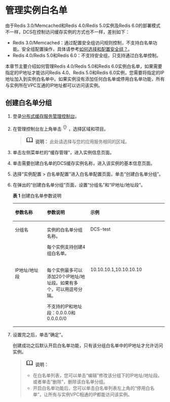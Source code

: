 # 管理实例白名单<a name="dcs-ug-190812001"></a>

由于Redis 3.0/Memcached和Redis 4.0/Redis 5.0实例及Redis 6.0的部署模式不一样，DCS在控制访问缓存实例的方式也不一样，差别如下：

-   Redis 3.0/Memcached：通过配置安全组访问规则控制，不支持白名单功能。安全组配置操作，具体请参考[如何选择和配置安全组？](https://support.huaweicloud.com/dcs_faq/dcs-faq-0713002.html)。
-   Redis 4.0/Redis 5.0和Redis 6.0：不支持安全组，只支持通过白名单控制。

本章节主要介绍如何管理Redis 4.0/Redis 5.0和Redis 6.0实例白名单，如果需要指定的IP地址才能访问Redis 4.0、Redis 5.0和Redis 6.0实例，您需要将指定的IP地址加入到实例白名单中。如果实例没有添加任何白名单或停用白名单功能，所有与实例所在VPC互通的IP地址都可以访问该实例。

## 创建白名单分组<a name="section91321125523"></a>

1.  登录[分布式缓存服务管理控制台](https://console.huaweicloud.com/dcs)。
2.  在管理控制台左上角单击![](figures/icon-region.png)，选择区域和项目。

    >![](public_sys-resources/icon-note.gif) **说明：** 
    >此处请选择与您的应用服务相同的区域。

3.  单击左侧菜单栏的“缓存管理”，进入实例信息页面。
4.  单击需要创建白名单的DCS缓存实例名称，进入该实例的基本信息页面。
5.  选择“实例配置 \> 白名单配置”进入白名单配置页面，单击“创建白名单分组”。
6.  在弹出的“创建白名单分组”页面，设置“分组名”和“IP地址/地址段”。

    **表 1**  创建白名单参数说明

    <a name="table15702121165717"></a>
    <table><thead align="left"><tr id="row1670432105716"><th class="cellrowborder" valign="top" width="21.04%" id="mcps1.2.4.1.1"><p id="p1970418213577"><a name="p1970418213577"></a><a name="p1970418213577"></a>参数名称</p>
    </th>
    <th class="cellrowborder" valign="top" width="28.63%" id="mcps1.2.4.1.2"><p id="p197041921165718"><a name="p197041921165718"></a><a name="p197041921165718"></a>参数说明</p>
    </th>
    <th class="cellrowborder" valign="top" width="50.33%" id="mcps1.2.4.1.3"><p id="p62470373579"><a name="p62470373579"></a><a name="p62470373579"></a>示例</p>
    </th>
    </tr>
    </thead>
    <tbody><tr id="row14704421125713"><td class="cellrowborder" valign="top" width="21.04%" headers="mcps1.2.4.1.1 "><p id="p4704821185715"><a name="p4704821185715"></a><a name="p4704821185715"></a>分组名</p>
    </td>
    <td class="cellrowborder" valign="top" width="28.63%" headers="mcps1.2.4.1.2 "><p id="p16704721185713"><a name="p16704721185713"></a><a name="p16704721185713"></a>实例的白名单分组名称。</p>
    <p id="p141774169153"><a name="p141774169153"></a><a name="p141774169153"></a>每个实例支持创建4组白名单。</p>
    </td>
    <td class="cellrowborder" valign="top" width="50.33%" headers="mcps1.2.4.1.3 "><p id="p182471437135714"><a name="p182471437135714"></a><a name="p182471437135714"></a>DCS-test</p>
    </td>
    </tr>
    <tr id="row19704162112571"><td class="cellrowborder" valign="top" width="21.04%" headers="mcps1.2.4.1.1 "><p id="p67041121155711"><a name="p67041121155711"></a><a name="p67041121155711"></a>IP地址/地址段</p>
    </td>
    <td class="cellrowborder" valign="top" width="28.63%" headers="mcps1.2.4.1.2 "><p id="p270482117577"><a name="p270482117577"></a><a name="p270482117577"></a>每个实例最多可以添加20个IP地址/地址段。如果有多个，可以用逗号分隔。</p>
    <p id="p5215551897"><a name="p5215551897"></a><a name="p5215551897"></a>不支持的IP和地址段：0.0.0.0和0.0.0.0/0</p>
    </td>
    <td class="cellrowborder" valign="top" width="50.33%" headers="mcps1.2.4.1.3 "><p id="p142481837165716"><a name="p142481837165716"></a><a name="p142481837165716"></a>10.10.10.1,10.10.10.10</p>
    </td>
    </tr>
    </tbody>
    </table>

7.  设置完之后，单击“确定”。

    创建成功之后默认开启白名单功能，只有该分组白名单中的IP地址才允许访问实例。

    >![](public_sys-resources/icon-note.gif) **说明：** 
    >-   在白名单列表，您可以单击“编辑”修改该分组下的IP地址/地址段。或者单击“删除”，删除该白名单分组。
    >-   开启白名单功能后，您可以单击白名单列表左上角的“停用白名单”，让所有与实例VPC相通的IP都能访问该实例。



